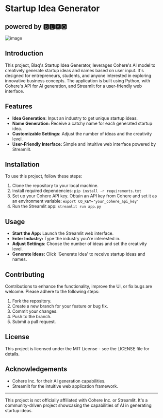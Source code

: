 # Startup Idea Generator
## powered by 🅱🅻🅰🆀

![image](https://github.com/Blaqadonis/startup_idea_generator/assets/100685852/eb745931-70fe-4e40-b765-dcd689083c0a)

## Introduction
This project, Blaq's Startup Idea Generator, leverages Cohere's AI model to creatively generate startup ideas and names based on user input. It's designed for entrepreneurs, students, and anyone interested in exploring innovative business concepts. The application is built using Python, with Cohere's API for AI generation, and Streamlit for a user-friendly web interface.

## Features
- **Idea Generation:** Input an industry to get unique startup ideas.
- **Name Generation:** Receive a catchy name for each generated startup idea.
- **Customizable Settings:** Adjust the number of ideas and the creativity level.
- **User-Friendly Interface:** Simple and intuitive web interface powered by Streamlit.

## Installation
To use this project, follow these steps:

1. Clone the repository to your local machine.
2. Install required dependencies:
   ``` pip install -r requirements.txt ```
3. Set up your Cohere API key. Obtain an API key from Cohere and set it as an environment variable:
   ``` export CO_KEY='your_cohere_api_key' ```
4. Run the Streamlit app:
   ``` streamlit run app.py ```

## Usage
- **Start the App:** Launch the Streamlit web interface.
- **Enter Industry:** Type the industry you're interested in.
- **Adjust Settings:** Choose the number of ideas and set the creativity level.
- **Generate Ideas:** Click 'Generate Idea' to receive startup ideas and names.

## Contributing
Contributions to enhance the functionality, improve the UI, or fix bugs are welcome. Please adhere to the following steps:
1. Fork the repository.
2. Create a new branch for your feature or bug fix.
3. Commit your changes.
4. Push to the branch.
5. Submit a pull request.

## License
This project is licensed under the MIT License - see the LICENSE file for details.

## Acknowledgements
- Cohere Inc. for their AI generation capabilities.
- Streamlit for the intuitive web application framework.

---
This project is not officially affiliated with Cohere Inc. or Streamlit. It's a community-driven project showcasing the capabilities of AI in generating startup ideas.



